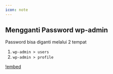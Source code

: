 ```yaml
---
icon: note
---
```


## Mengganti Password wp-admin

Password bisa diganti melalui 2 tempat

1. `wp-admin > users`
2. `wp-admin > profile`

[!embed](https://youtube.com/watch?v=vNIt-tOzN1k)
